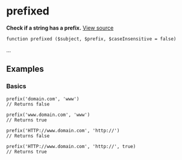 
# prefixed

**Check if a string has a prefix.** [View source](https://bitbucket.org/Eiskis/baseline.php/src/default/source/strings/prefix/prefixed.php)

	function prefixed ($subject, $prefix, $caseInsensitive = false)

...



## Examples

### Basics

	prefix('domain.com', 'www')
	// Returns false

	prefix('www.domain.com', 'www')
	// Returns true

	prefix('HTTP://www.domain.com', 'http://')
	// Returns false

	prefix('HTTP://www.domain.com', 'http://', true)
	// Returns true
